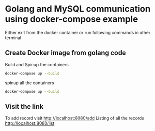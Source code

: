 # Golang and MySQL communication using docker-compose example


Either exit from the docker container or run following commands in other terminal 
## Create Docker image from golang code

Build and Spinup the containers 
```bash
docker-compose up --build
```

spinup all the containers
```bash
docker-compose up --build
```

## Visit the link 
To add record visit [http://localhost:8080/add](http://localhost:8080/add)
Listing of all the records [http://localhost:8080/list](http://localhost:8080/list)